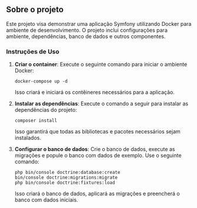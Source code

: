 ## Sobre o projeto

Este projeto visa demonstrar uma aplicação Symfony utilizando Docker para ambiente de desenvolvimento. O projeto inclui configurações para ambiente, dependências, banco de dados e outros componentes.

### Instruções de Uso

1. **Criar o container**:
    Execute o seguinte comando para iniciar o ambiente Docker:
    ```shell
    docker-compose up -d  
    ```
    Isso criará e iniciará os contêineres necessários para a aplicação.

2. **Instalar as dependências**:
    Execute o comando a seguir para instalar as dependências do projeto:
    ```shell
    composer install
    ```
    Isso garantirá que todas as bibliotecas e pacotes necessários sejam instalados.

3. **Configurar o banco de dados**:
    Crie o banco de dados, execute as migrações e popule o banco com dados de exemplo. Use o seguinte comando:
    ```shell
    php bin/console doctrine:database:create 
    bin/console doctrine:migrations:migrate 
    php bin/console doctrine:fixtures:load  
    ```
    Isso criará o banco de dados, aplicará as migrações e preencherá o banco com dados iniciais.
